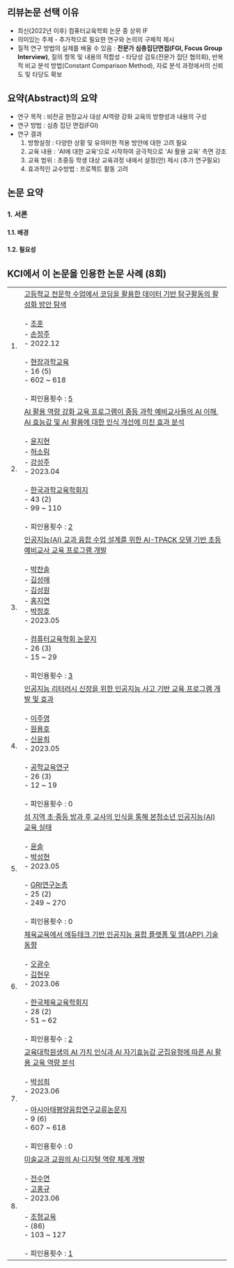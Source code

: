 ## 리뷰논문 선택 이유
* 최신(2022년 이후) 컴퓨터교육학회 논문 중 상위 IF
* 의미있는 주제  - 추가적으로 필요한 연구와 논의의 구체적 제시
* 질적 연구 방법의 실제를 배울 수 있음 : **전문가 심층집단면접(FGI, Focus Group Interview)**, 질의 항목 및 내용의 적합성 - 타당성 검토(전문가 집단 협의회), 반복적 비교 분석 방법(Constant Comparison Method), 자료 분석 과정에서의 신뢰도 및 타당도 확보

## 요약(Abstract)의 요약
* 연구 목적 : 비전공 현장교사 대상 AI역량 강화 교육의 방향성과 내용의 구성
* 연구 방법 : 심층 집단 면접(FGI)
* 연구 결과 
    1. 방향설정 : 다양한 상황 및 유의미한 적용 방안에 대한 고려 필요
    2. 교육 내용 : 'AI에 대한 교육'으로 시작하여 궁극적으로 'AI 활용 교육' 측면 강조
    3. 교육 범위 : 초중등 학생 대상 교육과정 내에서 설정(안) 제시 (추가 연구필요)
    4. 효과적인 교수방법 : 프로젝트 활동 고려

## 논문 요약
### 1. 서론
#### 1.1. 배경
#### 1.2. 필요성


## KCI에서 이 논문을 인용한 논문 사례 (8회)
|   |   |
|---|---|
|1.|[고등학교 천문학 수업에서 코딩을 활용한 데이터 기반 탐구활동의 활성화 방안 탐색](https://www-kci-go-kr.proxy.knue.ac.kr/kciportal/ci/sereArticleSearch/ciSereArtiView.kci?sereArticleSearchBean.artiId=ART002920862)<br><br>- [조훈](https://www-kci-go-kr.proxy.knue.ac.kr/kciportal/po/citationindex/poCretDetail.kci?citationBean.cretId=CRT002870261&citationBean.artiId=ART002920862)<br>- [손정주](https://www-kci-go-kr.proxy.knue.ac.kr/kciportal/po/citationindex/poCretDetail.kci?citationBean.cretId=CRT000275403&citationBean.artiId=ART002920862)<br>- 2022.12<br><br>- [현장과학교육](https://www-kci-go-kr.proxy.knue.ac.kr/kciportal/ci/seriesSearch/ciSereInfoView.kci?asereSearBean.insiId=INS000008164&sereSearBean.sereId=SER000002269)<br>- 16 (5)<br>- 602 ~ 618<br><br>- 피인용횟수 : [5](https://www-kci-go-kr.proxy.knue.ac.kr/kciportal/ci/sereArticleSearch/ciSereArtiView.kci?sereArticleSearchBean.artiId=ART002920862#listCita)|
|2.|[AI 활용 역량 강화 교육 프로그램이 중등 과학 예비교사들의 AI 이해, AI 효능감 및 AI 활용에 대한 인식 개선에 미친 효과 분석](https://www-kci-go-kr.proxy.knue.ac.kr/kciportal/ci/sereArticleSearch/ciSereArtiView.kci?sereArticleSearchBean.artiId=ART002959336)<br><br>- [윤지현](https://www-kci-go-kr.proxy.knue.ac.kr/kciportal/po/citationindex/poCretDetail.kci?citationBean.cretId=CRT000306561&citationBean.artiId=ART002959336)<br>- [허소림](https://www-kci-go-kr.proxy.knue.ac.kr/kciportal/po/citationindex/poCretDetail.kci?citationBean.cretId=CRT002927789&citationBean.artiId=ART002959336)<br>- [강성주](https://www-kci-go-kr.proxy.knue.ac.kr/kciportal/po/citationindex/poCretDetail.kci?citationBean.cretId=CRT000274860&citationBean.artiId=ART002959336)<br>- 2023.04<br><br>- [한국과학교육학회지](https://www-kci-go-kr.proxy.knue.ac.kr/kciportal/ci/seriesSearch/ciSereInfoView.kci?asereSearBean.insiId=INS000000747&sereSearBean.sereId=000311)<br>- 43 (2)<br>- 99 ~ 110<br><br>- 피인용횟수 : [2](https://www-kci-go-kr.proxy.knue.ac.kr/kciportal/ci/sereArticleSearch/ciSereArtiView.kci?sereArticleSearchBean.artiId=ART002959336#listCita)|
|3.|[인공지능(AI) 교과 융합 수업 설계를 위한 AI-TPACK 모델 기반 초등 예비교사 교육 프로그램 개발](https://www-kci-go-kr.proxy.knue.ac.kr/kciportal/ci/sereArticleSearch/ciSereArtiView.kci?sereArticleSearchBean.artiId=ART002960942)<br><br>- [박찬솔](https://www-kci-go-kr.proxy.knue.ac.kr/kciportal/po/citationindex/poCretDetail.kci?citationBean.cretId=CRT002457719&citationBean.artiId=ART002960942)<br>- [김성애](https://www-kci-go-kr.proxy.knue.ac.kr/kciportal/po/citationindex/poCretDetail.kci?citationBean.cretId=CRT002360683&citationBean.artiId=ART002960942)<br>- [김성원](https://www-kci-go-kr.proxy.knue.ac.kr/kciportal/po/citationindex/poCretDetail.kci?citationBean.cretId=CRT001954270&citationBean.artiId=ART002960942)<br>- [홍지연](https://www-kci-go-kr.proxy.knue.ac.kr/kciportal/po/citationindex/poCretDetail.kci?citationBean.cretId=CRT002930926&citationBean.artiId=ART002960942)<br>- [박정호](https://www-kci-go-kr.proxy.knue.ac.kr/kciportal/po/citationindex/poCretDetail.kci?citationBean.cretId=CRT000865127&citationBean.artiId=ART002960942)<br>- 2023.05<br><br>- [컴퓨터교육학회 논문지](https://www-kci-go-kr.proxy.knue.ac.kr/kciportal/ci/seriesSearch/ciSereInfoView.kci?asereSearBean.insiId=INS000001621&sereSearBean.sereId=001447)<br>- 26 (3)<br>- 15 ~ 29<br><br>- 피인용횟수 : [3](https://www-kci-go-kr.proxy.knue.ac.kr/kciportal/ci/sereArticleSearch/ciSereArtiView.kci?sereArticleSearchBean.artiId=ART002960942#listCita)|
|4.|[인공지능 리터러시 신장을 위한 인공지능 사고 기반 교육 프로그램 개발 및 효과](https://www-kci-go-kr.proxy.knue.ac.kr/kciportal/ci/sereArticleSearch/ciSereArtiView.kci?sereArticleSearchBean.artiId=ART002965061)<br><br>- [이주영](https://www-kci-go-kr.proxy.knue.ac.kr/kciportal/po/citationindex/poCretDetail.kci?citationBean.cretId=CRT002894315&citationBean.artiId=ART002965061)<br>- [원용호](https://www-kci-go-kr.proxy.knue.ac.kr/kciportal/po/citationindex/poCretDetail.kci?citationBean.cretId=CRT001310005&citationBean.artiId=ART002965061)<br>- [신윤희](https://www-kci-go-kr.proxy.knue.ac.kr/kciportal/po/citationindex/poCretDetail.kci?citationBean.cretId=CRT001920470&citationBean.artiId=ART002965061)<br>- 2023.05<br><br>- [공학교육연구](https://www-kci-go-kr.proxy.knue.ac.kr/kciportal/ci/seriesSearch/ciSereInfoView.kci?asereSearBean.insiId=INS000001849&sereSearBean.sereId=001983)<br>- 26 (3)<br>- 12 ~ 19<br><br>- 피인용횟수 : 0|
|5.|[섬 지역 초·중등 방과 후 교사의 인식을 통해 본청소년 인공지능(AI) 교육 실태](https://www-kci-go-kr.proxy.knue.ac.kr/kciportal/ci/sereArticleSearch/ciSereArtiView.kci?sereArticleSearchBean.artiId=ART002965869)<br><br>- [윤솔](https://www-kci-go-kr.proxy.knue.ac.kr/kciportal/po/citationindex/poCretDetail.kci?citationBean.cretId=CRT002937318&citationBean.artiId=ART002965869)<br>- [박성현](https://www-kci-go-kr.proxy.knue.ac.kr/kciportal/po/citationindex/poCretDetail.kci?citationBean.cretId=CRT002562749&citationBean.artiId=ART002965869)<br>- 2023.05<br><br>- [GRI연구논총](https://www-kci-go-kr.proxy.knue.ac.kr/kciportal/ci/seriesSearch/ciSereInfoView.kci?asereSearBean.insiId=INS000007554&sereSearBean.sereId=SER000001338)<br>- 25 (2)<br>- 249 ~ 270<br><br>- 피인용횟수 : 0|
|6.|[체육교육에서 에듀테크 기반 인공지능 융합 플랫폼 및 앱(APP) 기술 동향](https://www-kci-go-kr.proxy.knue.ac.kr/kciportal/ci/sereArticleSearch/ciSereArtiView.kci?sereArticleSearchBean.artiId=ART002975989)<br><br>- [오광수](https://www-kci-go-kr.proxy.knue.ac.kr/kciportal/po/citationindex/poCretDetail.kci?citationBean.cretId=CRT002864111&citationBean.artiId=ART002975989)<br>- [김현우](https://www-kci-go-kr.proxy.knue.ac.kr/kciportal/po/citationindex/poCretDetail.kci?citationBean.cretId=CRT001323222&citationBean.artiId=ART002975989)<br>- 2023.06<br><br>- [한국체육교육학회지](https://www-kci-go-kr.proxy.knue.ac.kr/kciportal/ci/seriesSearch/ciSereInfoView.kci?asereSearBean.insiId=INS000001352&sereSearBean.sereId=000815)<br>- 28 (2)<br>- 51 ~ 62<br><br>- 피인용횟수 : [2](https://www-kci-go-kr.proxy.knue.ac.kr/kciportal/ci/sereArticleSearch/ciSereArtiView.kci?sereArticleSearchBean.artiId=ART002975989#listCita)|
|7.|[교육대학원생의 AI 가치 인식과 AI 자기효능감 군집유형에 따른 AI 활용 교육 역량 분석](https://www-kci-go-kr.proxy.knue.ac.kr/kciportal/ci/sereArticleSearch/ciSereArtiView.kci?sereArticleSearchBean.artiId=ART002972468)<br><br>- [박성희](https://www-kci-go-kr.proxy.knue.ac.kr/kciportal/po/citationindex/poCretDetail.kci?citationBean.cretId=CRT000700349&citationBean.artiId=ART002972468)<br>- 2023.06<br><br>- [아시아태평양융합연구교류논문지](https://www-kci-go-kr.proxy.knue.ac.kr/kciportal/ci/seriesSearch/ciSereInfoView.kci?asereSearBean.insiId=INS000063357&sereSearBean.sereId=SER000004906)<br>- 9 (6)<br>- 607 ~ 618<br><br>- 피인용횟수 : 0|
|8.|[미술교과 교원의 AI·디지털 역량 체계 개발](https://www-kci-go-kr.proxy.knue.ac.kr/kciportal/ci/sereArticleSearch/ciSereArtiView.kci?sereArticleSearchBean.artiId=ART002963819)<br><br>- [전수연](https://www-kci-go-kr.proxy.knue.ac.kr/kciportal/po/citationindex/poCretDetail.kci?citationBean.cretId=CRT002913543&citationBean.artiId=ART002963819)<br>- [고홍규](https://www-kci-go-kr.proxy.knue.ac.kr/kciportal/po/citationindex/poCretDetail.kci?citationBean.cretId=CRT001314971&citationBean.artiId=ART002963819)<br>- 2023.06<br><br>- [조형교육](https://www-kci-go-kr.proxy.knue.ac.kr/kciportal/ci/seriesSearch/ciSereInfoView.kci?asereSearBean.insiId=INS000001346&sereSearBean.sereId=000621)<br>- (86)<br>- 103 ~ 127<br><br>- 피인용횟수 : [1](https://www-kci-go-kr.proxy.knue.ac.kr/kciportal/ci/sereArticleSearch/ciSereArtiView.kci?sereArticleSearchBean.artiId=ART002963819#listCita)|